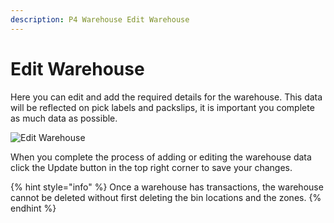```yaml
---
description: P4 Warehouse Edit Warehouse
---
```


# Edit Warehouse

Here you can edit and add the required details for the warehouse. This data will be reflected on pick labels and packslips, it is important you complete as much data as possible.&#x20;

![Edit Warehouse](broken-reference)

When you complete the process of adding or editing the warehouse data click the Update button in the top right corner to save your changes.

{% hint style="info" %}
Once a warehouse has transactions, the warehouse cannot be deleted without first deleting the bin locations and the zones.
{% endhint %}
